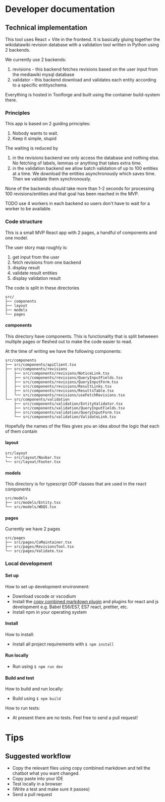 # Developer documentation

## Technical implementation

This tool uses React + Vite in the frontend. It is basically gluing together the wikidatawiki revision database with a validation tool written in Python using 2 backends.

We currently use 2 backends:
1. revisions - this backend fetches revisions based on the user input from the mediawiki mysql database
2. validator - this backend download and validates each entity according to a specific entityschema.

Everything is hosted in Toolforge and built using the container build-system there.

### Principles
This app is based on 2 guiding principles:
1. Nobody wants to wait. 
2. Keep it simple, stupid

The waiting is reduced by 
1. in the revisions backend we only access the database and nothing else. No fetching of labels, lemmas or anything that takes extra time.
2. in the validation backend we allow batch validation of up to 100 entities at a time. We download the entities asynchronously which saves time. Then we validate them synchronously.

None of the backends should take more than 1-2 seconds for processing 100 revisions/entities and that goal has been reached in the MVP.

TODO use 4 workers in each backend so users don't have to wait for a worker to be available.

### Code structure

This is a small MVP React app with 2 pages, a handful of components and one model.

The user story map roughly is:
1. get input from the user
2. fetch revisions from one backend
3. display result
4. validate result entities
5. display validation result

The code is split in these directories
```
src/
├── components
├── layout
├── models
└── pages
```

#### components
This directory have components. This is functionality that is split betweeen multiple pages or fleshed out to make the code easier to read.

At the time of writing we have the following components:
```
src/components
├── src/components/apiClient.tsx
├── src/components/revisions
│   ├── src/components/revisions/NoticeLink.tsx
│   ├── src/components/revisions/QueryInputFields.tsx
│   ├── src/components/revisions/QueryInputForm.tsx
│   ├── src/components/revisions/ResultLinks.tsx
│   ├── src/components/revisions/ResultsTable.tsx
│   └── src/components/revisions/useFetchRevisions.tsx
└── src/components/validation
    ├── src/components/validation/EntityValidator.tsx
    ├── src/components/validation/QueryInputFields.tsx
    ├── src/components/validation/QueryInputForm.tsx
    └── src/components/validation/ValidateLink.tsx
```

Hopefully the names of the files gives you an idea about the logic that each of them contain

#### layout
```
src/layout
└── src/layout/Navbar.tsx
└── src/layout/Footer.tsx
```

#### models
This directory is for typescript OOP classes that are used in the react components
```
src/models
├── src/models/Entity.tsx
└── src/models/WDQS.tsx
```

#### pages
Currently we have 2 pages
```
src/pages
├── src/pages/CoMaintainer.tsx
├── src/pages/RevisionsTool.tsx
└── src/pages/Validate.tsx
```

### Local development 

#### Set up 

How to set up development environment:
* Download vscode or vscodium
* Install the [copy combined markdown plugin](https://marketplace.visualstudio.com/items?itemName=skaramicke.copy-combined-markdown) and plugins for react and js development e.g. Babel ES6/ES7, ES7 react, prettier, etc.
* Install npm in your operating system

#### Install

How to install:
* Install all project requirements with `$ npm install` 

#### Run locally

* Run using `$ npm run dev`

#### Build and test 

How to build and run locally:
* Build using `$ npm build` 

How to run tests:
* At present there are no tests. Feel free to send a pull request!

# Tips
## Suggested workflow
* Copy the relevant files using copy combined markdown and tell the chatbot what you want changed.
* Copy paste into your IDE
* Test locally in a browser
* (Write a test and make sure it passes)
* Send a pull request